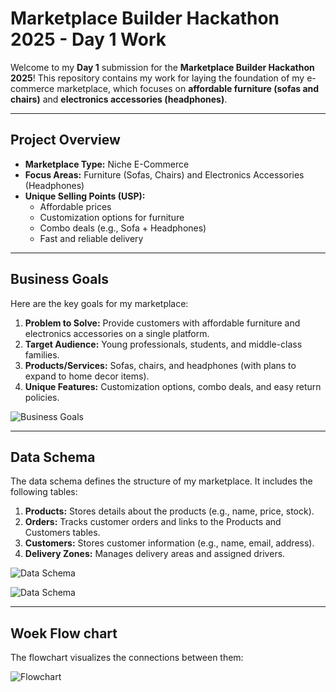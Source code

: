 # Marketplace Builder Hackathon 2025 - Day 1 Work

Welcome to my **Day 1** submission for the **Marketplace Builder Hackathon 2025**! This repository contains my work for laying the foundation of my e-commerce marketplace, which focuses on **affordable furniture (sofas and chairs)** and **electronics accessories (headphones)**.

---

## **Project Overview**
- **Marketplace Type:** Niche E-Commerce
- **Focus Areas:** Furniture (Sofas, Chairs) and Electronics Accessories (Headphones)
- **Unique Selling Points (USP):**
  - Affordable prices
  - Customization options for furniture
  - Combo deals (e.g., Sofa + Headphones)
  - Fast and reliable delivery

---

## **Business Goals**
Here are the key goals for my marketplace:
1. **Problem to Solve:** Provide customers with affordable furniture and electronics accessories on a single platform.
2. **Target Audience:** Young professionals, students, and middle-class families.
3. **Products/Services:** Sofas, chairs, and headphones (with plans to expand to home decor items).
4. **Unique Features:** Customization options, combo deals, and easy return policies.

![Business Goals](./IMG-20250115-WA0203.jpg)

---

## **Data Schema**
The data schema defines the structure of my marketplace. It includes the following tables:
1. **Products:** Stores details about the products (e.g., name, price, stock).
2. **Orders:** Tracks customer orders and links to the Products and Customers tables.
3. **Customers:** Stores customer information (e.g., name, email, address).
4. **Delivery Zones:** Manages delivery areas and assigned drivers.

![Data Schema](./IMG-20250115-WA0201.jpg)

![Data Schema](./IMG-20250115-WA0202.jpg)

---

## **Woek Flow chart**
The flowchart visualizes the connections between them:


![Flowchart](./IMG-20250115-WA0204.jpg)


